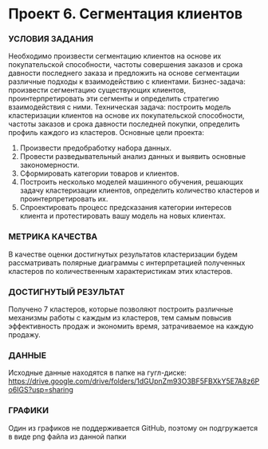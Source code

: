 # Проект 6. Сегментация клиентов
### УСЛОВИЯ ЗАДАНИЯ
Необходимо произвести сегментацию клиентов на основе их покупательской способности, частоты совершения заказов и срока давности последнего заказа и предложить на основе сегментации различные подходы к взаимодействию с клиентами.
Бизнес-задача: произвести сегментацию существующих клиентов, проинтерпретировать эти сегменты и определить стратегию взаимодействия с ними.
Техническая задача: построить модель кластеризации клиентов на основе их покупательской способности, частоты заказов и срока давности последней покупки, определить профиль каждого из кластеров.
Основные цели проекта:
1.	Произвести предобработку набора данных.
2.	Провести разведывательный анализ данных и выявить основные закономерности.
3.	Сформировать категории товаров и клиентов.
4.	Построить несколько моделей машинного обучения, решающих задачу кластеризации клиентов, определить количество кластеров и проинтерпретировать их.
5.	Спроектировать процесс предсказания категории интересов клиента и протестировать вашу модель на новых клиентах.
### МЕТРИКА КАЧЕСТВА
В качестве оценки достигнутых результатов кластеризации будем рассматривать полярные диаграммы с интерпретацией полученных кластеров по количественным характеристикам этих кластеров.  
### ДОСТИГНУТЫЙ РЕЗУЛЬТАТ
Получено 7 кластеров, которые позволяют построить различные механизмы работы с каждым из кластеров, тем самым повысив эффективность продаж и экономить время, затрачиваемое на каждую продажу.
### ДАННЫЕ
Исходные данные находятся в папке на гугл-диске:
https://drive.google.com/drive/folders/1dGUpnZm93O3BF5FBXkY5E7A8z6Po6IGS?usp=sharing
### ГРАФИКИ
Один из графиков не поддерживается GitHub, поэтому он подгружается в виде png файла из данной папки
